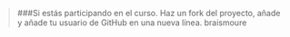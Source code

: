 >###Si estás participando en el curso. Haz un fork del proyecto, añade y añade tu usuario de GitHub en una nueva línea.
braismoure